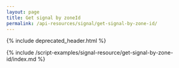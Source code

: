 ```yaml
---
layout: page
title: Get signal by zoneId
permalink: /api-resources/signal/get-signal-by-zone-id/
---
```


{% include deprecated_header.html %}

{% include /script-examples/signal-resource/get-signal-by-zone-id/index.md %}
